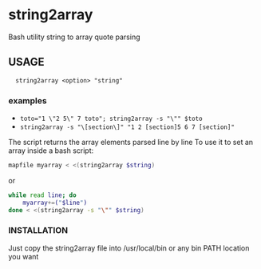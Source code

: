# string2array
Bash utility string to array quote parsing

## USAGE
      string2array <option> "string"
### examples
* `toto="1 \"2 5\" 7 toto"; string2array -s "\"" $toto`
* `string2array -s "\[section\]" "1 2 [section]5 6 7 [section]"`

The script returns the array elements parsed line by line
To use it to set an array inside a bash script:
```bash
mapfile myarray < <(string2array $string)
```
or
```bash
while read line; do 
    myarray+=("$line")
done < <(string2array -s "\"" $string)
```

### INSTALLATION

Just copy the string2array file into /usr/local/bin or any bin PATH location you want
